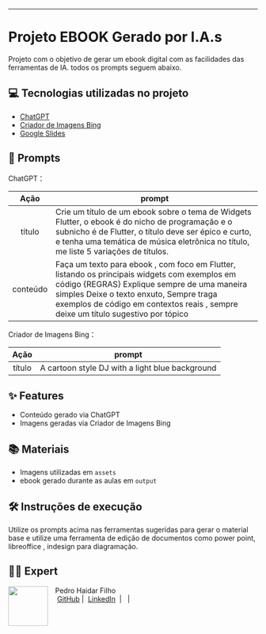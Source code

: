 -------
# Projeto EBOOK Gerado por I.A.s

Projeto com o objetivo de gerar um ebook digital com as facilidades das ferramentas de IA. todos os prompts
seguem abaixo.

## 💻 Tecnologias utilizadas no projeto

- [ChatGPT](https://chat.openai.com/) 
- [Criador de Imagens Bing](https://www.bing.com/images/create?cc=br)
- [Google Slides](https://www.google.com/slides/about/)

## 🧠 Prompts


ChatGPT：

|   Ação   | prompt                                                                                                                                                                                                                                                                         |
| :------: | ------------------------------------------------------------------------------------------------------------------------------------------------------------------------------------------------------------------------------------------------------------------------------ |
|  título  | Crie um título de um ebook sobre o tema de Widgets Flutter, o ebook é do nicho de programação e o subnicho é de Flutter, o título deve ser épico e curto, e tenha uma temática de música eletrônica no título, me liste 5 variações de títulos.                                                       |
| conteúdo | Faça um texto para ebook , com foco em Flutter, listando os principais widgets com exemplos em código {REGRAS} Explique sempre de uma maneira simples Deixe o texto enxuto, Sempre traga exemplos de código em contextos reais , sempre deixe um título sugestivo por tópico |


Criador de Imagens Bing：

|  Ação  | prompt                                                                                 |
| :----: | -------------------------------------------------------------------------------------- |
| título | A cartoon style DJ with a light blue background |

## ✨ Features

- Conteúdo gerado via ChatGPT
- Imagens geradas via Criador de Imagens Bing

## 📚 Materiais

- Imagens utilizadas em `assets`
- ebook gerado durante as aulas em `output`

## 🛠️ Instruções de execução

Utilize os prompts acima nas ferramentas sugeridas para gerar o material base e utilize uma ferramenta de edição de documentos como power point, libreoffice , indesign para diagramação.

## 👨‍💻 Expert

<p>
    <img 
      align=left 
      margin=10 
      width=80 
      src="https://avatars.githubusercontent.com/u/80533324?v=4"
    />
    <p>&nbsp&nbsp&nbspPedro Haidar Filho<br>
    &nbsp&nbsp&nbsp
    <a href="https://github.com/pf-haidar">
    GitHub</a>&nbsp;|&nbsp;
    <a href="https://www.linkedin.com/in/pedro-haidar-5261481a0/">LinkedIn</a>
&nbsp;|&nbsp;
&nbsp;|&nbsp;</p>
</p>
<br/><br/>
<p>